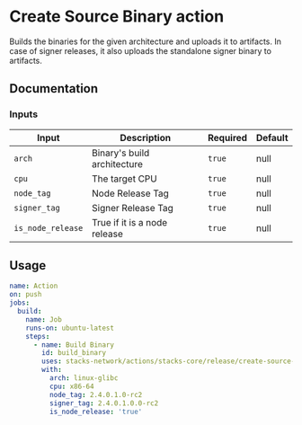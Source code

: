 # Create Source Binary action

Builds the binaries for the given architecture and uploads it to artifacts. In case of signer releases, it also uploads the standalone signer binary to artifacts.

## Documentation

### Inputs

| Input             | Description                  | Required | Default |
| ----------------- | ---------------------------- | -------- | ------- |
|       `arch`      | Binary's build architecture  | `true`   | null    |
|       `cpu`       | The target CPU               | `true`   | null    |
|     `node_tag`    | Node Release Tag             | `true`   | null    |
|    `signer_tag`   | Signer Release Tag           | `true`   | null    |
| `is_node_release` | True if it is a node release | `true`   | null    |

## Usage

```yaml
name: Action
on: push
jobs:
  build:
    name: Job
    runs-on: ubuntu-latest
    steps:
      - name: Build Binary
        id: build_binary
        uses: stacks-network/actions/stacks-core/release/create-source-binary@main
        with:
          arch: linux-glibc
          cpu: x86-64
          node_tag: 2.4.0.1.0-rc2
          signer_tag: 2.4.0.1.0.0-rc2
          is_node_release: 'true'
```
